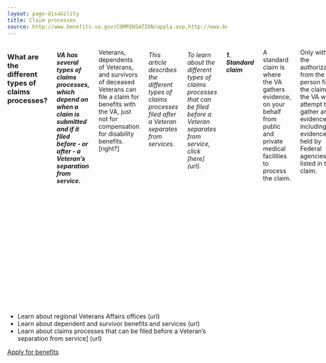 ```yaml
---
layout: page-disability
title: Claim processes
source: http://www.benefits.va.gov/COMPENSATION/apply.asp,http://www.benefits.va.gov/fdc/,http://www.benefits.va.gov/COMPENSATION/evidence.asp
---
```


<div class="main" role="main">

<section class="one" markdown="0">
<div class="row" markdown="0">
<div class="small-12 medium-10 medium-centered columns" markdown="1">


### What are the different types of claims processes?

##### VA has several types of claims processes, which depend on when a claim is submitted and if it filed before - or after - a Veteran’s separation from service.
Veterans, dependents of Veterans, and survivors of deceased Veterans can file a claim for benefits with the VA, just not for compensation for disability benefits. [right?]

###### This article describes the different types of claims processes filed after a Veteran separates from services.

###### To learn about the different types of claims processes that can be filed before a Veteran separates from service, click [here] (url).

##### 1. Standard claim

A standard claim is where the VA gathers evidence, on your behalf from public and private medical facilities to process the claim.

Only with the authorization from the person filing the claim, the VA will attempt to gather any evidence, including evidence not held by Federal agencies, listed in the claim.

Evidence not held by Federal agencies may include: medical records from private medical providers, private doctors' offices, State and local governments, current or former employers.

To help determine a standard claim decision for a disability, the VA may provide medical examinations or seek a medical opinion.

VA recommends the appointment of an accredited Veterans service officer to help with a claim process.

They will help gather the required medical records, collect evidence, and submit a fully developed claim by paper or online at a local regional Veterans Affairs office. An accredited Veterans Service Officer is a free service.

##### 2. Fully developed claim

A fully developed claim generally provides a faster decision than a standard claim regarding disability compensation, pension, and survivor benefit claims.

This requires providing all relevant records, identifying additional records that are easily obtainable by VA - such as private medical records, and certifying that there is no more evidence to submit. VA will only obtain records identified as relevant evidence to a claim. There is one year from the start of the claim to submit additional information - even if VA has made a determination.

VA will then review, process, and generally make a determination faster than it would with a standard claim.

At any time during a fully developed claim process, VA may switch from a fully developed claim process to a standard claim process if VA discovers additional evidence that was not in the originally submitted claim.

VA recommends the appointment of an accredited Veterans service officer to help with a claim process.

They will help gather required medical records, collect evidence, and submit a fully developed claim by paper or online at a local regional Veterans Affairs office. An accredited Veterans Service Officer is a free service.

</div>
</div>
</div>

<section class="two" markdown="0">
<div class="row" markdown="0">
<div class="small-12 medium-10 medium-centered columns" markdown="1">

- Learn about regional Veterans Affairs offices (url)
- Learn about dependent and survivor benefits and services (url)
- Learn about claims processes that can be filed before a Veteran’s separation from service] (url)

</div>
</div>
</div>

<div class="action" markdown="0">
<div class="row" markdown="0">
<div class="small-12 medium-10 medium-centered columns" markdown="0">
<a class="button start expand" href="#">Apply for benefits</a>
</div>
</div>
</div>

</div>
